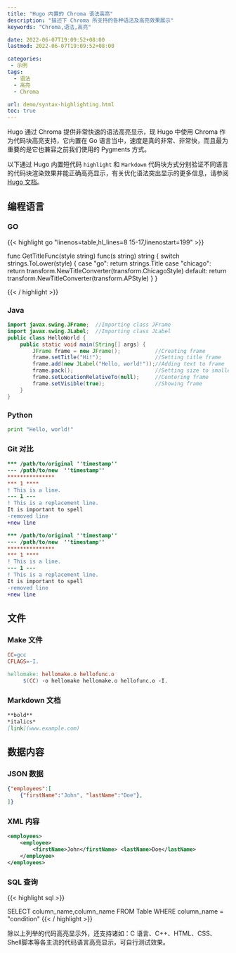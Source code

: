 ```yaml
---
title: "Hugo 内置的 Chroma 语法高亮"
description: "描述下 Chroma 所支持的各种语法及高亮效果展示"
keywords: "Chroma,语法,高亮"

date: 2022-06-07T19:09:52+08:00
lastmod: 2022-06-07T19:09:52+08:00

categories:
 - 示例
tags:
  - 语法
  - 高亮
  - Chroma

url: demo/syntax-highlighting.html
toc: true
---
```


Hugo 通过 Chroma 提供非常快速的语法高亮显示，现 Hugo 中使用 Chroma 作为代码块高亮支持，它内置在 Go 语言当中，速度是真的非常、非常快，而且最为重要的是它也兼容之前我们使用的 Pygments 方式。

以下通过 Hugo 内置短代码 `highlight` 和 `Markdown` 代码块方式分别验证不同语言的代码块渲染效果并能正确高亮显示，有关优化语法突出显示的更多信息，请参阅 [Hugo 文档](https://gohugo.io/getting-started/configuration-markup#highlight)。

<!--more-->

## 编程语言

### GO

{{< highlight go "linenos=table,hl_lines=8 15-17,linenostart=199" >}}

func GetTitleFunc(style string) func(s string) string {
  switch strings.ToLower(style) {
  case "go":
    return strings.Title
  case "chicago":
    return transform.NewTitleConverter(transform.ChicagoStyle)
  default:
    return transform.NewTitleConverter(transform.APStyle)
  }
}

{{< / highlight >}}

### Java

```java
import javax.swing.JFrame;  //Importing class JFrame
import javax.swing.JLabel;  //Importing class JLabel
public class HelloWorld {
    public static void main(String[] args) {
        JFrame frame = new JFrame();           //Creating frame
        frame.setTitle("Hi!");                 //Setting title frame
        frame.add(new JLabel("Hello, world!"));//Adding text to frame
        frame.pack();                          //Setting size to smallest
        frame.setLocationRelativeTo(null);     //Centering frame
        frame.setVisible(true);                //Showing frame
    }
}
```

### Python

``` python
print "Hello, world!"
```

### Git 对比

```diff {hl_lines=[4,"6-7"], linenos=true}
*** /path/to/original ''timestamp''
--- /path/to/new  ''timestamp''
***************
*** 1 ****
! This is a line.
--- 1 ---
! This is a replacement line.
It is important to spell
-removed line
+new line
```

```diff {hl_lines=[4,"6-7"], linenos=false}
*** /path/to/original ''timestamp''
--- /path/to/new  ''timestamp''
***************
*** 1 ****
! This is a line.
--- 1 ---
! This is a replacement line.
It is important to spell
-removed line
+new line

```

## 文件

### Make 文件

``` makefile {linenos=false}
CC=gcc
CFLAGS=-I.

hellomake: hellomake.o hellofunc.o
     $(CC) -o hellomake hellomake.o hellofunc.o -I.
```

### Markdown 文档

``` markdown
**bold**
*italics*
[link](www.example.com)
```

## 数据内容

### JSON 数据

``` json
{"employees":[
    {"firstName":"John", "lastName":"Doe"},
]}
```

### XML 内容

``` xml
<employees>
    <employee>
        <firstName>John</firstName> <lastName>Doe</lastName>
    </employee>
</employees>
```

### SQL 查询

{{< highlight sql >}}

SELECT column_name,column_name
FROM
  Table
WHERE column_name = "condition"
{{< / highlight >}}


除以上列举的代码高亮显示外，还支持诸如：C 语言、C++、HTML、CSS、Shell脚本等各主流的代码语言高亮显示，可自行测试效果。